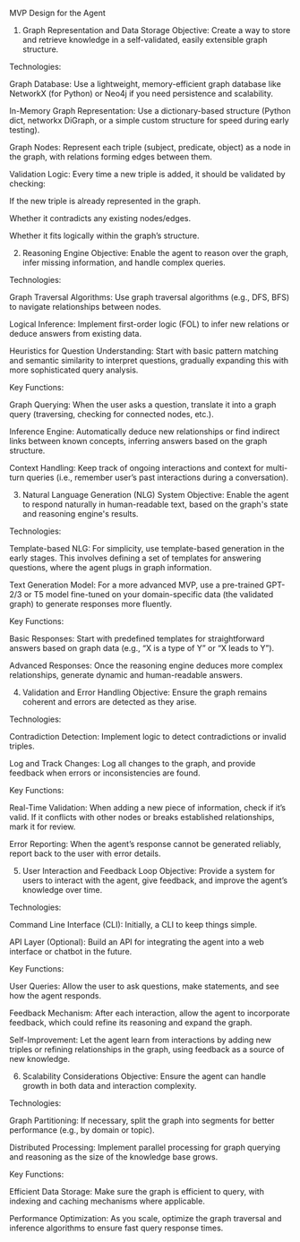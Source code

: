 MVP Design for the Agent
1. Graph Representation and Data Storage
Objective: Create a way to store and retrieve knowledge in a self-validated, easily extensible graph structure.

Technologies:

Graph Database: Use a lightweight, memory-efficient graph database like NetworkX (for Python) or Neo4j if you need persistence and scalability.

In-Memory Graph Representation: Use a dictionary-based structure (Python dict, networkx DiGraph, or a simple custom structure for speed during early testing).

Graph Nodes: Represent each triple (subject, predicate, object) as a node in the graph, with relations forming edges between them.

Validation Logic: Every time a new triple is added, it should be validated by checking:

If the new triple is already represented in the graph.

Whether it contradicts any existing nodes/edges.

Whether it fits logically within the graph’s structure.

2. Reasoning Engine
Objective: Enable the agent to reason over the graph, infer missing information, and handle complex queries.

Technologies:

Graph Traversal Algorithms: Use graph traversal algorithms (e.g., DFS, BFS) to navigate relationships between nodes.

Logical Inference: Implement first-order logic (FOL) to infer new relations or deduce answers from existing data.

Heuristics for Question Understanding: Start with basic pattern matching and semantic similarity to interpret questions, gradually expanding this with more sophisticated query analysis.

Key Functions:

Graph Querying: When the user asks a question, translate it into a graph query (traversing, checking for connected nodes, etc.).

Inference Engine: Automatically deduce new relationships or find indirect links between known concepts, inferring answers based on the graph structure.

Context Handling: Keep track of ongoing interactions and context for multi-turn queries (i.e., remember user’s past interactions during a conversation).

3. Natural Language Generation (NLG) System
Objective: Enable the agent to respond naturally in human-readable text, based on the graph's state and reasoning engine's results.

Technologies:

Template-based NLG: For simplicity, use template-based generation in the early stages. This involves defining a set of templates for answering questions, where the agent plugs in graph information.

Text Generation Model: For a more advanced MVP, use a pre-trained GPT-2/3 or T5 model fine-tuned on your domain-specific data (the validated graph) to generate responses more fluently.

Key Functions:

Basic Responses: Start with predefined templates for straightforward answers based on graph data (e.g., “X is a type of Y” or “X leads to Y”).

Advanced Responses: Once the reasoning engine deduces more complex relationships, generate dynamic and human-readable answers.

4. Validation and Error Handling
Objective: Ensure the graph remains coherent and errors are detected as they arise.

Technologies:

Contradiction Detection: Implement logic to detect contradictions or invalid triples.

Log and Track Changes: Log all changes to the graph, and provide feedback when errors or inconsistencies are found.

Key Functions:

Real-Time Validation: When adding a new piece of information, check if it’s valid. If it conflicts with other nodes or breaks established relationships, mark it for review.

Error Reporting: When the agent’s response cannot be generated reliably, report back to the user with error details.

5. User Interaction and Feedback Loop
Objective: Provide a system for users to interact with the agent, give feedback, and improve the agent’s knowledge over time.

Technologies:

Command Line Interface (CLI): Initially, a CLI to keep things simple.

API Layer (Optional): Build an API for integrating the agent into a web interface or chatbot in the future.

Key Functions:

User Queries: Allow the user to ask questions, make statements, and see how the agent responds.

Feedback Mechanism: After each interaction, allow the agent to incorporate feedback, which could refine its reasoning and expand the graph.

Self-Improvement: Let the agent learn from interactions by adding new triples or refining relationships in the graph, using feedback as a source of new knowledge.

6. Scalability Considerations
Objective: Ensure the agent can handle growth in both data and interaction complexity.

Technologies:

Graph Partitioning: If necessary, split the graph into segments for better performance (e.g., by domain or topic).

Distributed Processing: Implement parallel processing for graph querying and reasoning as the size of the knowledge base grows.

Key Functions:

Efficient Data Storage: Make sure the graph is efficient to query, with indexing and caching mechanisms where applicable.

Performance Optimization: As you scale, optimize the graph traversal and inference algorithms to ensure fast query response times.